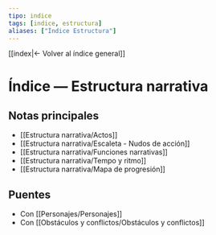 ```yaml
---
tipo: indice
tags: [indice, estructura]
aliases: ["Índice Estructura"]
---
```


[[index|← Volver al índice general]]

# Índice — Estructura narrativa

## Notas principales
- [[Estructura narrativa/Actos]]
- [[Estructura narrativa/Escaleta - Nudos de acción]]
- [[Estructura narrativa/Funciones narrativas]]
- [[Estructura narrativa/Tempo y ritmo]]
- [[Estructura narrativa/Mapa de progresión]]

## Puentes
- Con [[Personajes/Personajes]]
- Con [[Obstáculos y conflictos/Obstáculos y conflictos]]